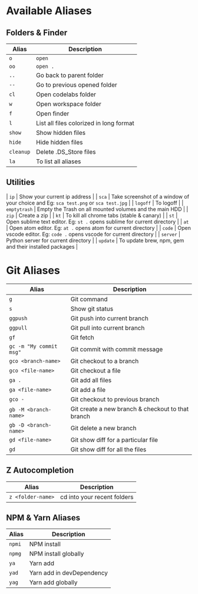 # Available Aliases

## Folders & Finder

| Alias | Description |
| ----- | ----------- |
| `o` | `open` |
| `oo` | `open .` |
| `..` | Go back to parent folder |
| `--` | Go to previous opened folder |
| `cl` | Open codelabs folder |
| `w`  | Open workspace folder |
| `f`  | Open finder |
| `l` | List all files colorized in long format |
| `show` | Show hidden files |
| `hide` | Hide hidden files |
| `cleanup` | Delete .DS_Store files |
| `la` | To list all aliases  |

## Utilities 

| `ip` | Show your current ip address |
| `sca` | Take screenshot of a window of your choice and Eg: `sca test.png` or `sca test.jpg` |
| `logoff` | To logoff |
| `emptytrash` | Empty the Trash on all mounted volumes and the main HDD |
| `zip` | Create a zip |
| `kt` | To kill all chrome tabs (stable & canary) |
| `st` | Open sublime  text editor. Eg: `st .` opens sublime for current directory |
| `at` | Open atom editor. Eg: `at .` opens atom for current directory |
| `code` | Open vscode editor. Eg: `code .` opens vscode for current directory |
| `server` | Python server for current directory |
| `update` | To update brew, npm, gem and their installed packages |

# Git Aliases

| Alias | Description |
| ----- | ----------- |
| `g` | Git command |
| `s` | Show git status | 
| `ggpush` | Git push into current branch | 
| `ggpull` | Git pull into current branch | 
| `gf` | Git fetch | 
| `gc -m "My commit msg"` | Git commit with commit message | 
| `gco <branch-name>` | Git checkout to a branch |
| `gco <file-name>` | Git checkout a file | 
| `ga .` | Git add all files | 
| `ga <file-name>` | Git add a file |
| `gco -` | Git checkout to previous branch |
| `gb -M <branch-name>` | Git create a new branch & checkout to that branch |
| `gb -D <branch-name>` | Git delete a new branch |
| `gd <file-name>` | Git show diff for a particular file |
| `gd` | Git show diff for all the files |

## Z Autocompletion

| Alias | Description |
| ----- | ----------- |
| `z <folder-name>` | cd into your recent folders

## NPM & Yarn Aliases

| Alias | Description |
| ----- | ----------- |
| `npmi` | NPM install |
| `npmg` | NPM install globally |
| `ya` | Yarn add |
| `yad` | Yarn add in devDependency |
| `yag` | Yarn add globally |
